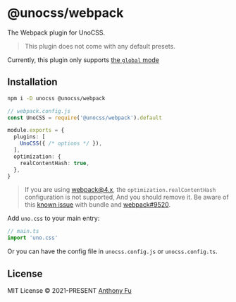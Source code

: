 # @unocss/webpack

The Webpack plugin for UnoCSS.

> This plugin does not come with any default presets.

Currently, this plugin only supports [the `global` mode](https://github.com/unocss/unocss/blob/main/packages/vite/src/types.ts#L11-L21)

## Installation

```bash
npm i -D unocss @unocss/webpack
```

```ts
// webpack.config.js
const UnoCSS = require('@unocss/webpack').default

module.exports = {
  plugins: [
    UnoCSS({ /* options */ }),
  ],
  optimization: {
    realContentHash: true,
  },
}
```

> If you are using webpack@4.x, the `optimization.realContentHash` configuration is not supported, And you should remove it. Be aware of this [known issue](https://github.com/unocss/unocss/issues/1728) with bundle and [webpack#9520](https://github.com/webpack/webpack/issues/9520#issuecomment-749534245).

Add `uno.css` to your main entry:

```ts
// main.ts
import 'uno.css'
```

Or you can have the config file in `unocss.config.js` or `unocss.config.ts`.

## License

MIT License &copy; 2021-PRESENT [Anthony Fu](https://github.com/antfu)
